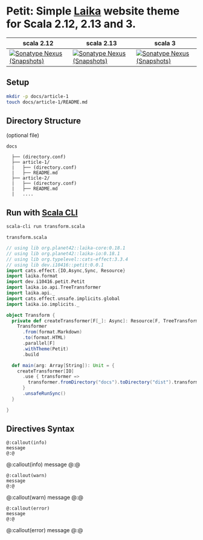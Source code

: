 
# Petit: Simple [Laika](https://github.com/planet42/Laika) website theme for Scala 2.12, 2.13 and 3.

|scala 2.12| scala 2.13|scala 3|
|---|---|---|
|[![Sonatype Nexus (Snapshots)](https://img.shields.io/nexus/s/https/s01.oss.sonatype.org/dev.i10416/petit_2.12.svg)](https://s01.oss.sonatype.org/content/repositories/snapshots/dev/i10416/petit_2.12/)|[![Sonatype Nexus (Snapshots)](https://img.shields.io/nexus/s/https/s01.oss.sonatype.org/dev.i10416/petit_2.13.svg)](https://s01.oss.sonatype.org/content/repositories/snapshots/dev/i10416/petit_2.13/)|[![Sonatype Nexus (Snapshots)](https://img.shields.io/nexus/s/https/s01.oss.sonatype.org/dev.i10416/petit_3.svg)](https://s01.oss.sonatype.org/content/repositories/snapshots/dev/i10416/petit_3/)|


## Setup

```sh
mkdir -p docs/article-1
touch docs/article-1/README.md
```

## Directory Structure

(optional file)

```
docs

  ├── (directory.conf)
  ├── article-1/
  |   ├── (directory.conf)
  |   ├── README.md
  ├── article-2/
  |   ├── (directory.conf)
  |   ├── README.md
  |   ....
```

## Run with [Scala CLI](https://scala-cli.virtuslab.org/)

```sh
scala-cli run transform.scala
```

`transform.scala`

```scala
// using lib org.planet42::laika-core:0.18.1
// using lib org.planet42::laika-io:0.18.1
// using lib org.typelevel::cats-effect:3.3.4
// using lib dev.i10416::petit:0.0.1
import cats.effect.{IO,Async,Sync, Resource}
import laika.format
import dev.i10416.petit.Petit
import laika.io.api.TreeTransformer
import laika.api._
import cats.effect.unsafe.implicits.global
import laika.io.implicits._

object Transform {
  private def createTransformer[F[_]: Async]: Resource[F, TreeTransformer[F]] =
    Transformer
      .from(format.Markdown)
      .to(format.HTML)
      .parallel[F]
      .withTheme(Petit)
      .build

  def main(arg: Array[String]): Unit = {
    createTransformer[IO]
      .use { transformer =>
        transformer.fromDirectory("docs").toDirectory("dist").transform
      }
      .unsafeRunSync()
  }

}
```


## Directives Syntax

```
@:callout(info)
message
@:@
```

@:callout(info)
message
@:@

```
@:callout(warn)
message
@:@
```

@:callout(warn)
message
@:@

```
@:callout(error)
message
@:@
```

@:callout(error)
message
@:@
